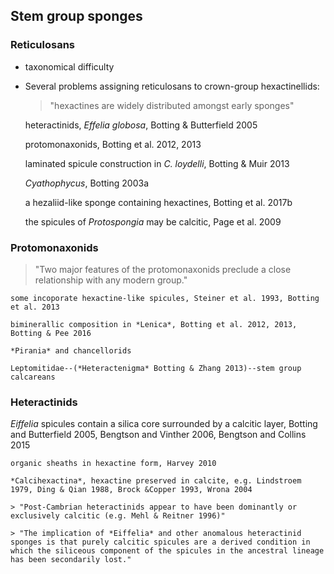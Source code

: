 ## Stem group sponges

### Reticulosans
	
- taxonomical difficulty

- Several problems assigning reticulosans to crown-group hexactinellids:

	>"hexactines are widely distributed amongst early sponges"

	heteractinids, *Effelia globosa*, Botting & Butterfield 2005
	
	protomonaxonids, Botting et al. 2012, 2013

	laminated spicule construction in *C. loydelli*, Botting & Muir 2013

	*Cyathophycus*, Botting 2003a

	a hezaliid-like sponge containing hexactines, Botting et al. 2017b

	the spicules of *Protospongia* may be calcitic, Page et al. 2009

### Protomonaxonids

> "Two major features of the protomonaxonids preclude a close relationship with any modern group."

	some incoporate hexactine-like spicules, Steiner et al. 1993, Botting et al. 2013

	biminerallic composition in *Lenica*, Botting et al. 2012, 2013, Botting & Pee 2016

	*Pirania* and chancellorids

	Leptomitidae--(*Heteractenigma* Botting & Zhang 2013)--stem group calcareans

### Heteractinids

*Eiffelia* spicules contain a silica core surrounded by a calcitic layer, Botting and Butterfield 2005, Bengtson and Vinther 2006, Bengtson and Collins 2015
	
	organic sheaths in hexactine form, Harvey 2010

	*Calcihexactina*, hexactine preserved in calcite, e.g. Lindstroem 1979, Ding & Qian 1988, Brock &Copper 1993, Wrona 2004

	> "Post-Cambrian heteractinids appear to have been dominantly or exclusively calcitic (e.g. Mehl & Reitner 1996)"

	> "The implication of *Eiffelia* and other anomalous heteractinid sponges is that purely calcitic spicules are a derived condition in which the siliceous component of the spicules in the ancestral lineage has been secondarily lost."


	

